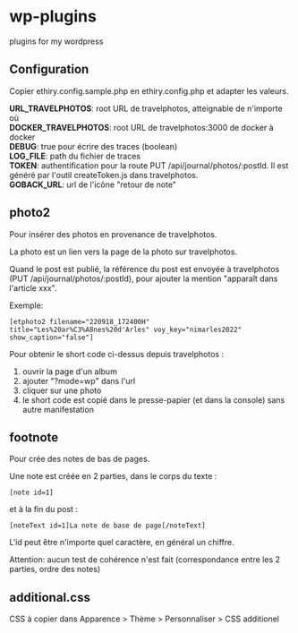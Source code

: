# wp-plugins

plugins for my wordpress

## Configuration

Copier ethiry.config.sample.php en ethiry.config.php et adapter les valeurs.

**URL_TRAVELPHOTOS**: root URL de travelphotos, atteignable de n'importe où<br>
**DOCKER_TRAVELPHOTOS**: root URL de travelphotos:3000 de docker à docker<br>
**DEBUG**: true pour écrire des traces (boolean)<br>
**LOG_FILE**: path du fichier de traces<br>
**TOKEN**: authentification pour la route PUT /api/journal/photos/:postId. Il est généré par l'outil createToken.js dans travelphotos.<br>
**GOBACK_URL**: url de l'icône "retour de note"<br>

## photo2

Pour insérer des photos en provenance de travelphotos.

La photo est un lien vers la page de la photo sur travelphotos.

Quand le post est publié, la référence du post est envoyée à travelphotos (PUT /api/journal/photos/:postId), pour ajouter la mention "apparaît dans l'article xxx".

Exemple:

```
[etphoto2 filename="220918_172400H" title="Les%20ar%C3%A8nes%20d'Arles" voy_key="nimarles2022" show_caption="false"]
```

Pour obtenir le short code ci-dessus depuis travelphotos :

1. ouvrir la page d'un album
1. ajouter "?mode=wp" dans l'url
1. cliquer sur une photo
1. le short code est copié dans le presse-papier (et dans la console) sans autre manifestation

## footnote

Pour crée des notes de bas de pages.

Une note est créée en 2 parties, dans le corps du texte :

```
[note id=1]
```

et à la fin du post :

```
[noteText id=1]La note de base de page[/noteText]
```

L'id peut être n'importe quel caractère, en général un chiffre.

Attention: aucun test de cohérence n'est fait (correspondance entre les 2 parties, ordre des notes)

## additional.css

CSS à copier dans Apparence > Thème > Personnaliser > CSS additionel
